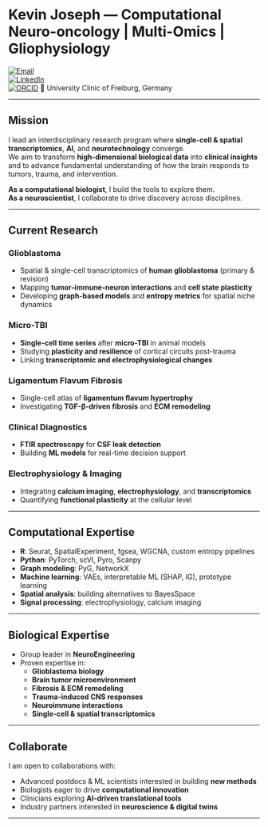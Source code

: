# Kevin Joseph — Computational Neuro-oncology | Multi-Omics | Gliophysiology

[![Email](https://img.shields.io/badge/Email-kevin.joseph@uniklinik--freiburg.de-blue?logo=gmail)](mailto:kevin.joseph@uniklinik-freiburg.de)  
[![LinkedIn](https://img.shields.io/badge/LinkedIn-Kevin%20Joseph-blue?logo=linkedin)](https://www.linkedin.com/in/josephkevin)  
[![ORCID](https://img.shields.io/badge/ORCID-0000--0001--6317--8736-a6ce39?logo=orcid)](https://orcid.org/0000-0001-6317-8736) 
📍 University Clinic of Freiburg, Germany

---

## Mission

I lead an interdisciplinary research program where **single-cell & spatial transcriptomics**, **AI**, and **neurotechnology** converge.  
We aim to transform **high-dimensional biological data** into **clinical insights** and to advance fundamental understanding of how the brain responds to tumors, trauma, and intervention.

**As a computational biologist**, I build the tools to explore them.  
**As a neuroscientist**, I collaborate to drive discovery across disciplines.

---

## Current Research

### Glioblastoma
- Spatial & single-cell transcriptomics of **human glioblastoma** (primary & revision)
- Mapping **tumor-immune-neuron interactions** and **cell state plasticity**
- Developing **graph-based models** and **entropy metrics** for spatial niche dynamics

### Micro-TBI
- **Single-cell time series** after **micro-TBI** in animal models
- Studying **plasticity and resilience** of cortical circuits post-trauma
- Linking **transcriptomic and electrophysiological changes**

### Ligamentum Flavum Fibrosis
- Single-cell atlas of **ligamentum flavum hypertrophy**
- Investigating **TGF-β-driven fibrosis** and **ECM remodeling**

### Clinical Diagnostics
- **FTIR spectroscopy** for **CSF leak detection**
- Building **ML models** for real-time decision support

### Electrophysiology & Imaging
- Integrating **calcium imaging**, **electrophysiology**, and **transcriptomics**
- Quantifying **functional plasticity** at the cellular level

---

## Computational Expertise

- **R**: Seurat, SpatialExperiment, fgsea, WGCNA, custom entropy pipelines
- **Python**: PyTorch, scVI, Pyro, Scanpy
- **Graph modeling**: PyG, NetworkX
- **Machine learning**: VAEs, interpretable ML (SHAP, IG), prototype learning
- **Spatial analysis**: building alternatives to BayesSpace
- **Signal processing**: electrophysiology, calcium imaging

---

## Biological Expertise

- Group leader in **NeuroEngineering**  
- Proven expertise in:
  - **Glioblastoma biology**
  - **Brain tumor microenvironment**
  - **Fibrosis & ECM remodeling**
  - **Trauma-induced CNS responses**
  - **Neuroimmune interactions**
  - **Single-cell & spatial transcriptomics**

---

## Collaborate

I am open to collaborations with:
- Advanced postdocs & ML scientists interested in building **new methods**  
- Biologists eager to drive **computational innovation**  
- Clinicians exploring **AI-driven translational tools**  
- Industry partners interested in **neuroscience & digital twins**

---
